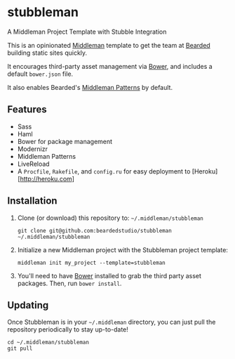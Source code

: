 # stubbleman
A Middleman Project Template with Stubble Integration

This is an opinionated [Middleman](http://middlemanapp.com) template to get the team at [Bearded](http://bearded.com) building static sites quickly.

It encourages third-party asset management via [Bower](http://bower.io), and includes a default `bower.json` file.

It also enables Bearded's [Middleman Patterns](https://github.com/beardedstudio/middleman-patterns) by default.

## Features
* Sass
* Haml
* Bower for package management
* Modernizr
* Middleman Patterns
* LiveReload
* A `Procfile`, `Rakefile`, and `config.ru` for easy deployment to [Heroku][http://heroku.com]

## Installation
1. Clone (or download) this repository to: `~/.middleman/stubbleman`

	`git clone git@github.com:beardedstudio/stubbleman ~/.middleman/stubbleman`
2. Initialize a new Middleman project with the Stubbleman project template:

	`middleman init my_project --template=stubbleman`
3. You'll need to have [Bower](http://bower.io) installed to grab the third party asset packages. Then, run `bower install`.

## Updating
Once Stubbleman is in your `~/.middleman` directory, you can just pull the repository periodically to stay up-to-date!
```
cd ~/.middleman/stubbleman
git pull
```


